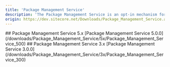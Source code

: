 ```yaml
---
title: 'Package Management Service'
description: 'The Package Management Service is an opt-in mechanism for distributing update packages to the Update Center content management application.'
origin: https://dev.sitecore.net/Downloads/Package_Management_Service.aspx
---
```


<Card variant='outlineRaised' px={0} mb={8}>
<CardHeader>
## Package Management Service 5.x
</CardHeader>
<CardBody>
[Package Management Service 5.0.0](/downloads/Package_Management_Service/5x/Package_Management_Service_500)
</CardBody>          
</Card>

<Card variant='outlineRaised' px={0} mb={8}>
<CardHeader>
## Package Management Service 3.x
</CardHeader>
<CardBody>
[Package Management Service 3.0.0](/downloads/Package_Management_Service/3x/Package_Management_Service_300)
</CardBody>          
</Card>
